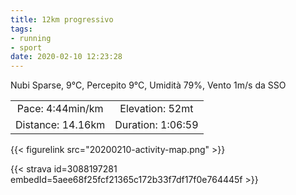 ```yaml
---
title: 12km progressivo
tags:
- running
- sport
date: 2020-02-10 12:23:28
---
```

Nubi Sparse, 9°C, Percepito 9°C, Umidità 79%, Vento 1m/s da SSO

| | |
| :-: | :-: |
| Pace: 4:44min/km | Elevation: 52mt |
| Distance: 14.16km | Duration: 1:06:59 |



{{< figurelink src="20200210-activity-map.png" >}}


{{< strava id=3088197281 embedId=5aee68f25fcf21365c172b33f7df17f0e764445f >}}
